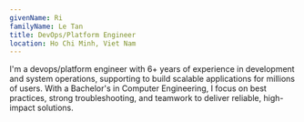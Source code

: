 ```yaml
---
givenName: Ri
familyName: Le Tan
title: DevOps/Platform Engineer
location: Ho Chi Minh, Viet Nam
---
```


<!-- With over five years of experience in software development and system operations, I specialize in building high-performance applications that scale to serve millions of users. My approach is rooted in best practices, ensuring robust, maintainable, and efficient solutions across the development lifecycle.
Armed with a Bachelor's degree in Computer Engineering, I bring strong analytical and troubleshooting skills to every challenge. Whether it's debugging complex systems or optimizing performance, I thrive on solving problems that matter.
As a collaborative team player, I believe that great software is built not just with code, but through shared vision and effective communication. I'm passionate about creating technology that makes a real impact—and doing it with a team that values excellence. -->

I'm a devops/platform engineer with 6+ years of experience in development and system operations, supporting to build scalable applications for millions of users. With a Bachelor's in Computer Engineering, I focus on best practices, strong troubleshooting, and teamwork to deliver reliable, high-impact solutions.